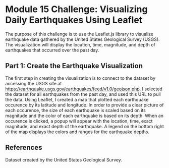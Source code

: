 # Module 15 Challenge: Visualizing Daily Earthquakes Using Leaflet
The purpose of this challenge is to use the Leaflet.js library to visualize earthquake data gathered by the United States Geological Survey (USGS). The visualization will display the location, time, magnitude, and depth of earthquakes that occurred over the past day.

## Part 1: Create the Earthquake Visualization
The first step in creating the visualization is to connect to the dataset by accessing the USGS site at https://earthquake.usgs.gov/earthquakes/feed/v1.0/geojson.php. I selected the dataset for all earthquakes from the past day, and used this URL to pull the data.
Using Leaflet, I created a map that plotted each earthquake occurence by its latitude and longitude. In order to provide a clear picture of each occurence, the size of each earthquake is scaled based on its magnitude and the color of each earthquake is based on its depth. When an occurence is clicked, a popup will appear with the location, time, exact magnitude, and exact depth of the earthquake. A legend on the bottom right of the map displays the colors and ranges for the earthquake depths.

## References 
Dataset created by the United States Geological Survey.
